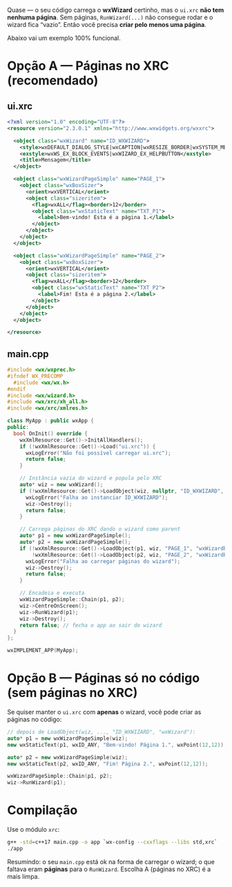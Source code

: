 Quase — o seu código carrega o **wxWizard** certinho, mas o `ui.xrc` **não tem nenhuma página**. Sem páginas, `RunWizard(...)` não consegue rodar e o wizard fica “vazio”. Então você precisa **criar pelo menos uma página**.

Abaixo vai um exemplo 100% funcional.

# Opção A — Páginas no XRC (recomendado)

## ui.xrc

```xml
<?xml version="1.0" encoding="UTF-8"?>
<resource version="2.3.0.1" xmlns="http://www.wxwidgets.org/wxxrc">

  <object class="wxWizard" name="ID_WXWIZARD">
    <style>wxDEFAULT_DIALOG_STYLE|wxCAPTION|wxRESIZE_BORDER|wxSYSTEM_MENU|wxCLOSE_BOX</style>
    <exstyle>wxWS_EX_BLOCK_EVENTS|wxWIZARD_EX_HELPBUTTON</exstyle>
    <title>Mensagem</title>
  </object>

  <object class="wxWizardPageSimple" name="PAGE_1">
    <object class="wxBoxSizer">
      <orient>wxVERTICAL</orient>
      <object class="sizeritem">
        <flag>wxALL</flag><border>12</border>
        <object class="wxStaticText" name="TXT_P1">
          <label>Bem-vindo! Esta é a página 1.</label>
        </object>
      </object>
    </object>
  </object>

  <object class="wxWizardPageSimple" name="PAGE_2">
    <object class="wxBoxSizer">
      <orient>wxVERTICAL</orient>
      <object class="sizeritem">
        <flag>wxALL</flag><border>12</border>
        <object class="wxStaticText" name="TXT_P2">
          <label>Fim! Esta é a página 2.</label>
        </object>
      </object>
    </object>
  </object>

</resource>
```

## main.cpp

```cpp
#include <wx/wxprec.h>
#ifndef WX_PRECOMP
  #include <wx/wx.h>
#endif
#include <wx/wizard.h>
#include <wx/xrc/xh_all.h>
#include <wx/xrc/xmlres.h>

class MyApp : public wxApp {
public:
  bool OnInit() override {
    wxXmlResource::Get()->InitAllHandlers();
    if (!wxXmlResource::Get()->Load("ui.xrc")) {
      wxLogError("Não foi possível carregar ui.xrc");
      return false;
    }

    // Instância vazia do wizard e popula pelo XRC
    auto* wiz = new wxWizard();
    if (!wxXmlResource::Get()->LoadObject(wiz, nullptr, "ID_WXWIZARD", "wxWizard")) {
      wxLogError("Falha ao instanciar ID_WXWIZARD");
      wiz->Destroy();
      return false;
    }

    // Carrega páginas do XRC dando o wizard como parent
    auto* p1 = new wxWizardPageSimple();
    auto* p2 = new wxWizardPageSimple();
    if (!wxXmlResource::Get()->LoadObject(p1, wiz, "PAGE_1", "wxWizardPageSimple") ||
        !wxXmlResource::Get()->LoadObject(p2, wiz, "PAGE_2", "wxWizardPageSimple")) {
      wxLogError("Falha ao carregar páginas do wizard");
      wiz->Destroy();
      return false;
    }

    // Encadeia e executa
    wxWizardPageSimple::Chain(p1, p2);
    wiz->CentreOnScreen();
    wiz->RunWizard(p1);
    wiz->Destroy();
    return false; // fecha o app ao sair do wizard
  }
};

wxIMPLEMENT_APP(MyApp);
```

# Opção B — Páginas só no código (sem páginas no XRC)

Se quiser manter o `ui.xrc` com **apenas** o wizard, você pode criar as páginas no código:

```cpp
// depois de LoadObject(wiz, ..., "ID_WXWIZARD", "wxWizard"):
auto* p1 = new wxWizardPageSimple(wiz);
new wxStaticText(p1, wxID_ANY, "Bem-vindo! Página 1.", wxPoint(12,12));

auto* p2 = new wxWizardPageSimple(wiz);
new wxStaticText(p2, wxID_ANY, "Fim! Página 2.", wxPoint(12,12));

wxWizardPageSimple::Chain(p1, p2);
wiz->RunWizard(p1);
```

# Compilação

Use o módulo `xrc`:

```bash
g++ -std=c++17 main.cpp -o app `wx-config --cxxflags --libs std,xrc`
./app
```

Resumindo: o seu `main.cpp` está ok na forma de carregar o wizard; o que faltava eram **páginas** para o `RunWizard`. Escolha A (páginas no XRC) é a mais limpa.
